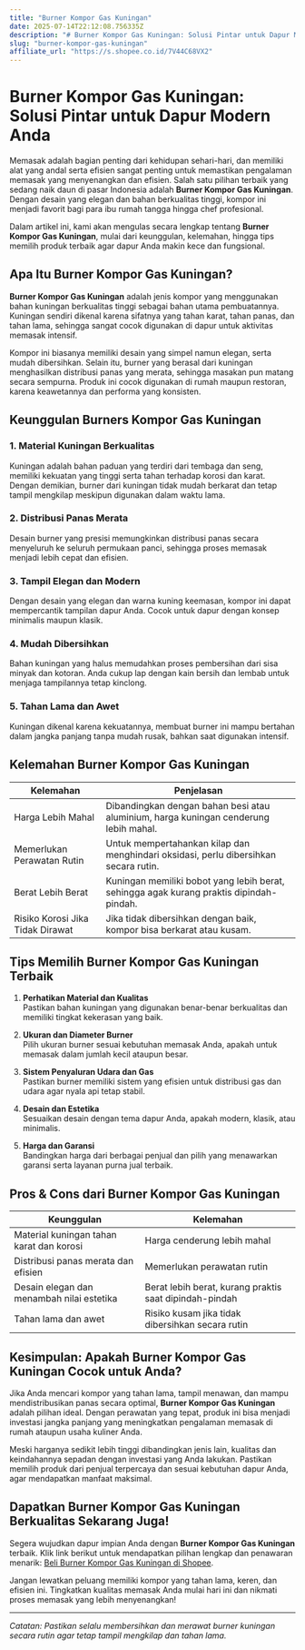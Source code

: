 ```yaml
---
title: "Burner Kompor Gas Kuningan"
date: 2025-07-14T22:12:08.756335Z
description: "# Burner Kompor Gas Kuningan: Solusi Pintar untuk Dapur Modern Anda..."
slug: "burner-kompor-gas-kuningan"
affiliate_url: "https://s.shopee.co.id/7V44C68VX2"
---
```

# Burner Kompor Gas Kuningan: Solusi Pintar untuk Dapur Modern Anda

Memasak adalah bagian penting dari kehidupan sehari-hari, dan memiliki alat yang andal serta efisien sangat penting untuk memastikan pengalaman memasak yang menyenangkan dan efisien. Salah satu pilihan terbaik yang sedang naik daun di pasar Indonesia adalah **Burner Kompor Gas Kuningan**. Dengan desain yang elegan dan bahan berkualitas tinggi, kompor ini menjadi favorit bagi para ibu rumah tangga hingga chef profesional.

Dalam artikel ini, kami akan mengulas secara lengkap tentang **Burner Kompor Gas Kuningan**, mulai dari keunggulan, kelemahan, hingga tips memilih produk terbaik agar dapur Anda makin kece dan fungsional.

## Apa Itu Burner Kompor Gas Kuningan?

**Burner Kompor Gas Kuningan** adalah jenis kompor yang menggunakan bahan kuningan berkualitas tinggi sebagai bahan utama pembuatannya. Kuningan sendiri dikenal karena sifatnya yang tahan karat, tahan panas, dan tahan lama, sehingga sangat cocok digunakan di dapur untuk aktivitas memasak intensif.

Kompor ini biasanya memiliki desain yang simpel namun elegan, serta mudah dibersihkan. Selain itu, burner yang berasal dari kuningan menghasilkan distribusi panas yang merata, sehingga masakan pun matang secara sempurna. Produk ini cocok digunakan di rumah maupun restoran, karena keawetannya dan performa yang konsisten.

## Keunggulan Burners Kompor Gas Kuningan

### 1. Material Kuningan Berkualitas
Kuningan adalah bahan paduan yang terdiri dari tembaga dan seng, memiliki kekuatan yang tinggi serta tahan terhadap korosi dan karat. Dengan demikian, burner dari kuningan tidak mudah berkarat dan tetap tampil mengkilap meskipun digunakan dalam waktu lama.

### 2. Distribusi Panas Merata
Desain burner yang presisi memungkinkan distribusi panas secara menyeluruh ke seluruh permukaan panci, sehingga proses memasak menjadi lebih cepat dan efisien.

### 3. Tampil Elegan dan Modern
Dengan desain yang elegan dan warna kuning keemasan, kompor ini dapat mempercantik tampilan dapur Anda. Cocok untuk dapur dengan konsep minimalis maupun klasik.

### 4. Mudah Dibersihkan
Bahan kuningan yang halus memudahkan proses pembersihan dari sisa minyak dan kotoran. Anda cukup lap dengan kain bersih dan lembab untuk menjaga tampilannya tetap kinclong.

### 5. Tahan Lama dan Awet
Kuningan dikenal karena kekuatannya, membuat burner ini mampu bertahan dalam jangka panjang tanpa mudah rusak, bahkan saat digunakan intensif.

## Kelemahan Burner Kompor Gas Kuningan

| Kelemahan                         | Penjelasan                                                          |
|-----------------------------------|----------------------------------------------------------------------|
| Harga Lebih Mahal               | Dibandingkan dengan bahan besi atau aluminium, harga kuningan cenderung lebih mahal. |
| Memerlukan Perawatan Rutin      | Untuk mempertahankan kilap dan menghindari oksidasi, perlu dibersihkan secara rutin. |
| Berat Lebih Berat               | Kuningan memiliki bobot yang lebih berat, sehingga agak kurang praktis dipindah-pindah. |
| Risiko Korosi Jika Tidak Dirawat | Jika tidak dibersihkan dengan baik, kompor bisa berkarat atau kusam. |

## Tips Memilih Burner Kompor Gas Kuningan Terbaik

1. **Perhatikan Material dan Kualitas**  
Pastikan bahan kuningan yang digunakan benar-benar berkualitas dan memiliki tingkat kekerasan yang baik.

2. **Ukuran dan Diameter Burner**  
Pilih ukuran burner sesuai kebutuhan memasak Anda, apakah untuk memasak dalam jumlah kecil ataupun besar.

3. **Sistem Penyaluran Udara dan Gas**  
Pastikan burner memiliki sistem yang efisien untuk distribusi gas dan udara agar nyala api tetap stabil.

4. **Desain dan Estetika**  
Sesuaikan desain dengan tema dapur Anda, apakah modern, klasik, atau minimalis.

5. **Harga dan Garansi**  
Bandingkan harga dari berbagai penjual dan pilih yang menawarkan garansi serta layanan purna jual terbaik.

## Pros & Cons dari Burner Kompor Gas Kuningan

| **Keunggulan**                               | **Kelemahan**                                      |
|----------------------------------------------|----------------------------------------------------|
| Material kuningan tahan karat dan korosi    | Harga cenderung lebih mahal                     |
| Distribusi panas merata dan efisien         | Memerlukan perawatan rutin                     |
| Desain elegan dan menambah nilai estetika | Berat lebih berat, kurang praktis saat dipindah-pindah |
| Tahan lama dan awet                        | Risiko kusam jika tidak dibersihkan secara rutin |

## Kesimpulan: Apakah Burner Kompor Gas Kuningan Cocok untuk Anda?

Jika Anda mencari kompor yang tahan lama, tampil menawan, dan mampu mendistribusikan panas secara optimal, **Burner Kompor Gas Kuningan** adalah pilihan ideal. Dengan perawatan yang tepat, produk ini bisa menjadi investasi jangka panjang yang meningkatkan pengalaman memasak di rumah ataupun usaha kuliner Anda.

Meski harganya sedikit lebih tinggi dibandingkan jenis lain, kualitas dan keindahannya sepadan dengan investasi yang Anda lakukan. Pastikan memilih produk dari penjual terpercaya dan sesuai kebutuhan dapur Anda, agar mendapatkan manfaat maksimal.

## Dapatkan Burner Kompor Gas Kuningan Berkualitas Sekarang Juga!

Segera wujudkan dapur impian Anda dengan **Burner Kompor Gas Kuningan** terbaik. Klik link berikut untuk mendapatkan pilihan lengkap dan penawaran menarik: [Beli Burner Kompor Gas Kuningan di Shopee](https://s.shopee.co.id/7V44C68VX2).

Jangan lewatkan peluang memiliki kompor yang tahan lama, keren, dan efisien ini. Tingkatkan kualitas memasak Anda mulai hari ini dan nikmati proses memasak yang lebih menyenangkan!

---

*Catatan: Pastikan selalu membersihkan dan merawat burner kuningan secara rutin agar tetap tampil mengkilap dan tahan lama.*